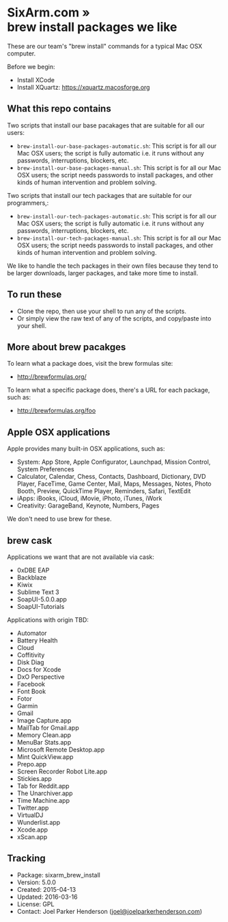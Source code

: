 # SixArm.com »<br>brew install packages we like

These are our team's "brew install" commands for a typical Mac OSX computer.

Before we begin:

  * Install XCode
  * Install XQuartz: https://xquartz.macosforge.org

## What this repo contains

Two scripts that install our base pacakages that are suitable for all our users:

  * `brew-install-our-base-packages-automatic.sh`: This script is for all our Mac OSX users; the script is fully automatic i.e. it runs without any passwords, interruptions, blockers, etc.
  * `brew-install-our-base-packages-manual.sh`: This script is for all our Mac OSX users; the script needs passwords to install packages, and other kinds of human intervention and problem solving.

Two scripts that install our tech packages that are suitable for our programmers,:

  * `brew-install-our-tech-packages-automatic.sh`: This script is for all our Mac OSX users; the script is fully automatic i.e. it runs without any passwords, interruptions, blockers, etc.
  * `brew-install-our-tech-packages-manual.sh`: This script is for all our Mac OSX users; the script needs passwords to install packages, and other kinds of human intervention and problem solving.

We like to handle the tech packages in their own files because they tend to be larger downloads, larger packages, and take more time to install.

## To run these

  * Clone the repo, then use your shell to run any of the scripts.
  * Or simply view the raw text of any of the scripts, and copy/paste into your shell.

## More about brew pacakges

To learn what a package does, visit the brew formulas site:

  * http://brewformulas.org/

To learn what a specific package does, there's a URL for each package, such as:

  * http://brewformulas.org/foo

## Apple OSX applications

Apple provides many built-in OSX applications, such as:

  * System: App Store, Apple Configurator, Launchpad, Mission Control, System Preferences
  * Calculator, Calendar, Chess, Contacts, Dashboard, Dictionary, DVD Player, FaceTime, Game Center,
    Mail, Maps, Messages, Notes,  Photo Booth, Preview, QuickTime Player, Reminders, Safari, TextEdit
  * iApps: iBooks, iCloud, iMovie, iPhoto, iTunes, iWork
  * Creativity: GarageBand, Keynote, Numbers, Pages

We don't need to use brew for these.


## brew cask

Applications we want that are not available via cask:

  * 0xDBE EAP
  * Backblaze
  * Kiwix
  * Sublime Text 3
  * SoapUI-5.0.0.app
  * SoapUI-Tutorials


Applications with origin TBD:

  * Automator
  * Battery Health
  * Cloud
  * Coffitivity
  * Disk Diag
  * Docs for Xcode
  * DxO Perspective
  * Facebook
  * Font Book
  * Fotor
  * Garmin
  * Gmail
  * Image Capture.app
  * MailTab for Gmail.app
  * Memory Clean.app
  * MenuBar Stats.app
  * Microsoft Remote Desktop.app
  * Mint QuickView.app
  * Prepo.app
  * Screen Recorder Robot Lite.app
  * Stickies.app
  * Tab for Reddit.app
  * The Unarchiver.app
  * Time Machine.app
  * Twitter.app
  * VirtualDJ
  * Wunderlist.app
  * Xcode.app
  * xScan.app

## Tracking

  * Package: sixarm_brew_install
  * Version: 5.0.0
  * Created: 2015-04-13
  * Updated: 2016-03-16
  * License: GPL
  * Contact: Joel Parker Henderson (joel@joelparkerhenderson.com)
